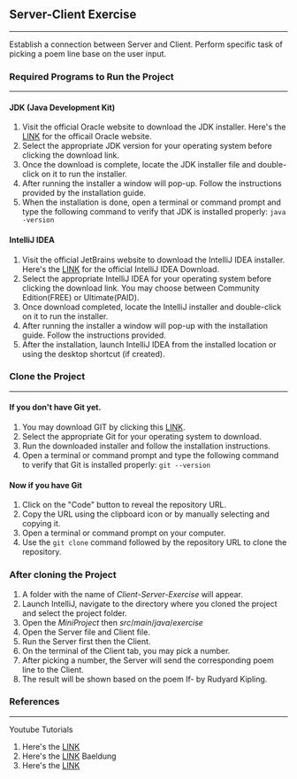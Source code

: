 ## Server-Client Exercise
----
Establish a connection between Server and Client. Perform specific task of picking a poem line base on the user input.

### Required Programs to Run the Project
----
#### JDK (Java Development Kit)
1. Visit the official Oracle website to download the JDK installer. Here's the [LINK](https://www.oracle.com/ph/java/technologies/downloads/#jdk22-windows) for the officail Oracle website.
2. Select the appropriate JDK version for your operating system before clicking the download link.
3. Once the download is complete, locate the JDK installer file and double-click on it to run the installer.
4. After running the installer a window will pop-up. Follow the instructions provided by the installation guide.
5. When the installation is done, open a terminal or command prompt and type the following command to verify that JDK is installed properly: `java -version`

#### IntelliJ IDEA
1. Visit the official JetBrains website to download the IntelliJ IDEA installer. Here's the [LINK](https://www.jetbrains.com/idea/download/?fromIDE=&section=windows) for the official IntelliJ IDEA Download.
2. Select the appropriate IntelliJ IDEA for your operating system before clicking the download link. You may choose between Community Edition(FREE) or Ultimate(PAID).
3. Once download completed, locate the IntelliJ installer and double-click on it to run the installer.
4. After running the installer a window will pop-up with the installation guide. Follow the instructions provided.
5. After the installation, launch IntelliJ IDEA from the installed location or using the desktop shortcut (if created).

### Clone the Project
----
#### If you don't have Git yet.
1. You may download GIT by clicking this [LINK](https://git-scm.com/downloads).
2. Select the appropriate Git for your operating system to download.
3. Run the downloaded installer and follow the installation instructions.
4. Open a terminal or command prompt and type the following command to verify that Git is installed properly: `git --version`
   
#### Now if you have Git
1. Click on the "Code" button to reveal the repository URL.
2. Copy the URL using the clipboard icon or by manually selecting and copying it.
3. Open a terminal or command prompt on your computer.
4. Use the `git clone` command followed by the repository URL to clone the repository.
   
### After cloning the Project
1. A folder with the name of *Client-Server-Exercise* will appear.
2. Launch IntelliJ, navigate to the directory where you cloned the project and select the project folder.
3. Open the *MiniProject* then *src*/*main*/*java*/*exercise*
4. Open the Server file and Client file.
5. Run the Server first then the Client.
6. On the terminal of the Client tab, you may pick a number.
7. After picking a number, the Server will send the corresponding poem line to the Client.
8. The result will be shown based on the poem If- by Rudyard Kipling.

### References
----
Youtube Tutorials
1. Here's the [LINK](https://www.youtube.com/watch?v=ScUJx4aWRi0)
2. Here's the [LINK](https://www.youtube.com/watch?v=bWKbdPAovFA&list=PLoW9ZoLJX39Xcdaa4Dn5WLREHblolbji4&index=1)
Baeldung
1. Here's the [LINK](https://www.baeldung.com/a-guide-to-java-sockets)
